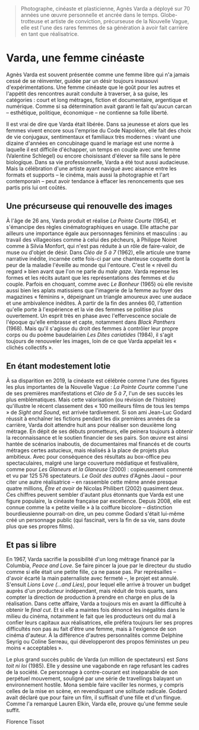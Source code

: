 > Photographe, cinéaste et plasticienne, Agnès Varda a déployé sur 70 années une œuvre personnelle et ancrée dans le temps. Globe-trotteuse et artiste de conviction, précurseuse de la Nouvelle Vague, elle est l'une des rares femmes de sa génération à avoir fait carrière en tant que réalisatrice.

# Varda, une femme cinéaste

Agnès Varda est souvent présentée comme une femme libre qui n'a jamais cessé de se réinventer, guidée par un désir toujours inassouvi d'expérimentations. Une femme cinéaste que le goût pour les autres et l'appétit des rencontres aurait conduite à traverser, à sa guise, les catégories : court et long métrages, fiction et documentaire, argentique et numérique. Comme si sa détermination avait garanti le fait qu'aucun carcan – esthétique, politique, économique – ne contienne sa folle liberté.

Il est vrai de dire que Varda était libérée. Dans sa jeunesse et alors que les femmes vivent encore sous l'emprise du Code Napoléon, elle fait des choix de vie conjugaux, sentimentaux et familiaux très modernes : vivant une dizaine d'années en concubinage quand le mariage est une norme à laquelle il est difficile d'échapper, un temps en couple avec une femme (Valentine Schlegel) ou encore choisissant d'élever sa fille sans le père biologique. Dans sa vie professionnelle, Varda a été tout aussi audacieuse. Mais la célébration d'une artiste ayant navigué avec aisance entre les formats et supports – le cinéma, mais aussi la photographie et l'art contemporain – peut avoir tendance à effacer les renoncements que ses partis pris lui ont coûtés.

## Une précurseuse qui renouvelle des images

À l'âge de 26 ans, Varda produit et réalise _La Pointe Courte_ (1954), et s'émancipe des règles cinématographiques en usage. Elle attache par ailleurs une importance égale aux personnages féminins et masculins : au travail des villageoises comme à celui des pêcheurs, à Philippe Noiret comme à Silvia Monfort, qui n'est pas réduite à un rôle de faire-valoir, de muse ou d'objet de désir. Dans _Cléo de 5 à 7_ (1962), elle articule une trame narrative inédite, incarnée cette fois-ci par une chanteuse coquette dont la peur de la maladie l'éveille au monde qui l'entoure. C'est le « réveil du regard » bien avant que l'on ne parle du _male gaze_. Varda repense les formes et les récits autant que les représentations des femmes et du couple. Parfois en choquant, comme avec _Le Bonheur_ (1965) où elle revisite aussi bien les aplats matissiens que l'imagerie de la femme au foyer des magazines « féminins », dépeignant un triangle amoureux avec une audace et une ambivalence inédites. À partir de la fin des années 60, l'attention qu'elle porte à l'expérience et la vie des femmes se politise plus ouvertement. Un esprit très en phase avec l'effervescence sociale de l'époque qu'elle embrasse et capte, notamment dans _Black Panthers_ (1968). Mais qu'il s'agisse du droit des femmes à contrôler leur propre corps ou du poème baudelairien _Les Dites cariatides_ (1984), il s'agit toujours de renouveler les images, loin de ce que Varda appelait les « clichés collectifs ».

## En étant modestement lotie

À sa disparition en 2019, la cinéaste est célébrée comme l'une des figures les plus importantes de la Nouvelle Vague : _La Pointe Courte_ comme l'une de ses premières manifestations et _Cléo de 5 à 7_, l'un de ses succès les plus emblématiques. Mais cette valorisation (ou révision de l'histoire) qu'illustre le récent classement des « 100 meilleurs films de tous les temps » de _Sight and Sound_, est arrivée tardivement. Si son ami Jean-Luc Godard réussit à enchaîner les fictions pendant les dix premières années de sa carrière, Varda doit attendre huit ans pour réaliser son deuxième long métrage. En dépit de ses débuts prometteurs, elle peinera toujours à obtenir la reconnaissance et le soutien financier de ses pairs. Son œuvre est ainsi hantée de scénarios inaboutis, de documentaires mal financés et de courts métrages certes astucieux, mais réalisés à la place de projets plus ambitieux. Avec pour conséquence des résultats au box-office peu spectaculaires, malgré une large couverture médiatique et festivalière, comme pour _Les Glaneurs et la Glaneuse_ (2000) : copieusement commenté et vu par 125 576 spectateurs. _Le Goût des autres_ d'Agnès Jaoui – pour citer une autre réalisatrice – en rassemble cette même année presque quatre millions, _Être et avoir_ de Nicolas Philibert (2002) quasiment deux. Ces chiffres peuvent sembler d'autant plus étonnants que Varda est une figure populaire, la cinéaste française par excellence. Depuis 2008, elle est connue comme la « petite vieille » à la coiffure bicolore – distinction bourdieusienne pourrait-on dire, un peu comme Godard s'était lui-même créé un personnage public (qui fascinait, vers la fin de sa vie, sans doute plus que ses propres films).

## Et pas si libre

En 1967, Varda sacrifie la possibilité d'un long métrage financé par la Columbia, _Peace and Love_. Se faire pincer la joue par le directeur du studio comme si elle était une petite fille, ça ne passe pas. Par représailles – d'avoir écarté la main paternaliste avec fermeté –, le projet est annulé. S'ensuit _Lions Love (...and Lies)_, pour lequel elle arrive à trouver un budget auprès d'un producteur indépendant, mais réduit de trois quarts, sans compter la direction de production à prendre en charge en plus de la réalisation. Dans cette affaire, Varda a toujours mis en avant la difficulté à obtenir le _final cut_. Et si elle a maintes fois dénoncé les inégalités dans le milieu du cinéma, notamment le fait que les producteurs ont du mal à confier leurs capitaux aux réalisatrices, elle préféra toujours lier ses propres difficultés non pas au fait d'être une femme, mais à l'exigence de son cinéma d'auteur. À la différence d'autres personnalités comme Delphine Seyrig ou Coline Serreau, qui développeront des propos féministes un peu moins « acceptables ».

Le plus grand succès public de Varda (un million de spectateurs) est _Sans toit ni loi_ (1985). Elle y dessine une vagabonde en rage refusant les cadres de la société. Ce personnage à contre-courant est inséparable de son perpétuel mouvement, souligné par une série de travellings balayant un environnement hostile. Mona semble faire vaciller les normes, y compris celles de la mise en scène, en revendiquant une solitude radicale. Godard avait déclaré que pour faire un film, il suffisait d'une fille et d'un flingue. Comme l'a remarqué Lauren Elkin, Varda elle, prouve qu'une femme seule suffit.

<div class="author">Florence Tissot</div>
